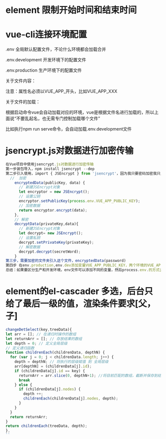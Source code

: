 # element 限制开始时间和结束时间
<template>
   <el-date-picker
          type="date"
          placeholder="选择开始日期"
          v-model="beginTime"
          value-format="yyyy-MM-dd"
          :picker-options="pickerTimeBeg">
   </el-date-picker>
   -
   <el-date-picker
          type="date"
          placeholder="选择结束日期"
          v-model="endTime"
          value-format="yyyy-MM-dd"
          :picker-options="pickerTimeEnd">
  </el-date-picker>
</template>
<script>
export default {
    data() {
        return{
            beginTime:"",
            endTime:"",
            pickerTimeBeg: { //限制开始时间
                disabledDate: (time) => {
                    if (this.endTime != '' && this.endTime) {
                        let timeStr = new Date(this.endTime.replace(/-/g, '/'));
                        return time.getTime() > timeStr;
                    } else {
                        return ''
                    }
                }
            },
            pickerTimeEnd: { //限制结束时间
                disabledDate: (time) => {
                    if (this.beginTime != '' && this.beginTime) {
                        let timeStr = new Date(this.beginTime.replace(/-/g, '/'));
                        return time.getTime() < timeStr;
                    } else {
                        return ''
                    }
                }
            }
        }
    }
}
</script>

# vue-cli连接环境配置

.env 全局默认配置文件，不论什么环境都会加载合并

.env.development 开发环境下的配置文件

.env.production 生产环境下的配置文件

关于文件内容：

注意：属性名必须以VUE_APP_开头，比如VUE_APP_XXX

关于文件的加载：

根据启动命令vue会自动加载对应的环境，vue是根据文件名进行加载的，所以上面说“不要乱起名，也无需专门控制加载哪个文件”

比如执行npm run serve命令，会自动加载.env.development文件

# jsencrypt.js对数据进行加密传输
```js
在Vue项目中使用jsencrypt.js对数据进行加密传输
第一步装包导入，npm install jsencrypt --dep
第二步引入使用，import { JSEncrypt } from 'jsencrypt'，因为我只要密码加密我只用到了加密
  //  加密
    encryptedData(publicKey, data) {
      // 新建JSEncrypt对象
      let encryptor = new JSEncrypt();
      // 设置公钥
      encryptor.setPublicKey(process.env.VUE_APP_PUBLIC_KEY);
      // 加密数据
      return encryptor.encrypt(data);
    },
    // 解密
    decryptData(privateKey,data){
      // 新建JSEncrypt对象
      let decrypt= new JSEncrypt();
      // 设置私钥
      decrypt.setPrivateKey(privateKey);
      // 解密数据
      decrypt.decrypt(secretWord);
    }
第三步，需要加密的文件夹引入这个文件，encryptedData(password)
第四步 在env.production,env.dev添加变量VUE_APP_PUBLIC_KEY，两个环境的VUE_APP_PUBLIC_KEY值不一样，然后相应的运行命令会读取到不同的值
总结：如果要区分生产和开发环境，env文件可以添加不同的变量，然后process.env.的方式去读取，我开发环境的url和生产的url也需要处理，生产需要用https，所以我定义了一个VUE_APP_URL，通过赋予不同值，比如说0,1，在需要用到的地方去判断生产和开发
```
# element的el-cascader 多选，后台只给了最后一级的值，渲染条件要求[父，子]
```js
changeDetSelect(key,treeData){
let arr = []; // 在递归时操作的数组
let returnArr = []; // 存放结果的数组
let depth = 0; // 定义全局层级
// 定义递归函数
function childrenEach(childrenData, depthN) {
  for (var j = 0; j < childrenData.length; j++) {
    depth = depthN; // 将执行的层级赋值 到 全局层级
    arr[depthN] = (childrenData[j].id);
    if (childrenData[j].id == key) {
      returnArr = arr.slice(0, depthN+1); //将目前匹配的数组，截断并保存到结果数组，
      break
    } else {
      if (childrenData[j].nodes) {
        depth ++;
        childrenEach(childrenData[j].nodes, depth);
      }
    }
  }
  return returnArr;
}
return childrenEach(treeData, depth);
},
``










